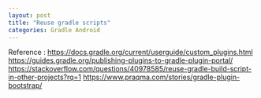 ```yaml
---
layout: post
title: "Reuse gradle scripts"
categories: Gradle Android 
---
```


Reference :
https://docs.gradle.org/current/userguide/custom_plugins.html
https://guides.gradle.org/publishing-plugins-to-gradle-plugin-portal/
https://stackoverflow.com/questions/40978585/reuse-gradle-build-script-in-other-projects?rq=1
https://www.praqma.com/stories/gradle-plugin-bootstrap/
